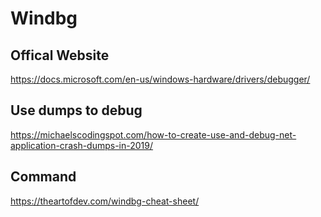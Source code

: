 # Windbg
## Offical Website

https://docs.microsoft.com/en-us/windows-hardware/drivers/debugger/

## Use dumps to debug

https://michaelscodingspot.com/how-to-create-use-and-debug-net-application-crash-dumps-in-2019/

## Command
https://theartofdev.com/windbg-cheat-sheet/
